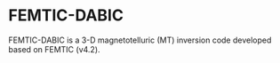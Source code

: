 # FEMTIC-DABIC
FEMTIC-DABIC is a 3-D magnetotelluric (MT) inversion code developed based on FEMTIC (v4.2).
